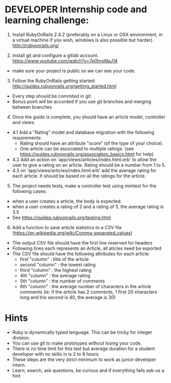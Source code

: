# DEVELOPER Internship code and learning challenge:

1. Install RubyOnRails 2.4.2 (preferably on a Linux or OSX environment, in a virtual machine if you wish, windows is also possible but harder). http://rubyonrails.org/

2. Install git and configure a gitlab account. https://www.youtube.com/watch?v=7p0hrpNaJ14
  * make sure your project is public so we can see your code.

3. Follow the RubyOnRails getting started: http://guides.rubyonrails.org/getting_started.html
  * Every step should be commited in git.
  * Bonus point will be accorded if you use git branches and merging between branches

4. Once the guide is complete, you should have an article model, controller and views:
  * 4.1 Add a "Rating" model and database migration with the following requirements:
    - Rating should have an attribute "score" (of the type of your choice).
    - One article can be associated to multiple ratings. (see https://guides.rubyonrails.org/association_basics.html for help)
  * 4.2 Add an action on 'app/views/articles/index.html.erb' to allow the user to give a rating on an article. Rating should be a number from 1 to 5.
  * 4.3 on 'app/views/articles/index.html.erb' add the average rating for each article. It should be based on all the ratings for the article.

5. The project needs tests, make a controller test using minitest for the following cases:
  * when a user creates a article, the body is expected.
  * when a user creates a rating of 2 and a rating of 5, the average rating is 3.5
  * See https://guides.rubyonrails.org/testing.html

6. Add a function to save article statistics to a CSV file (https://en.wikipedia.org/wiki/Comma-separated_values)

  * The output CSV file should have the first line reserved for headers
  * Following lines each represents an Article, all aticles need be exported
  * The CSV file should have the following attributes for each article:
    - first "column" : title of the article
    - second "column" : the lowest rating
    - third "column" : the highest rating
    - 4th "column" : the average rating
    - 5th "column" : the number of comments
    - 6th "column" :  the average number of characters in the article comments (ie: if the article has 2 comments, 1 first 20 characters long and the second is 40, the average is 30)

# Hints

* Ruby is dynamically typed language. This can be tricky for integer division.
* You can use git to make prototypes without losing your code.
* There is no time limit for this test but average duration for a student developer with no skills in is 2 to 8 hours.
* These steps are the very strict minimum to work as junior developer intern.
* Learn, search, ask questions, be curious and if everything fails ask-us a hint
